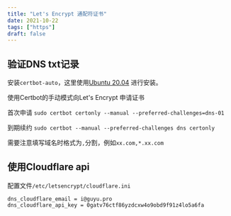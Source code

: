 ```yaml
---
title: "Let's Encrypt 通配符证书"
date: 2021-10-22
tags: ["https"]
draft: false
---
```


## 验证DNS txt记录 

安装`certbot-auto`，这里使用[Ubuntu 20.04](https://certbot.eff.org/lets-encrypt/ubuntufocal-other) 进行安装。

<!--more-->

使用Certbot的手动模式向Let's Encrypt 申请证书

首次申请
`sudo certbot certonly --manual --preferred-challenges=dns-01`

到期续约
`sudo certbot --manual --preferred-challenges dns certonly`

需要注意填写域名时格式为`,`分割，例如`xx.com,*.xx.com`

## 使用Cloudflare api

配置文件`/etc/letsencrypt/cloudflare.ini`

```
dns_cloudflare_email = i@guyu.pro
dns_cloudflare_api_key = 0gatv76ctf86yzdcxw4o9obd9f91z4lo5a6fa
```
